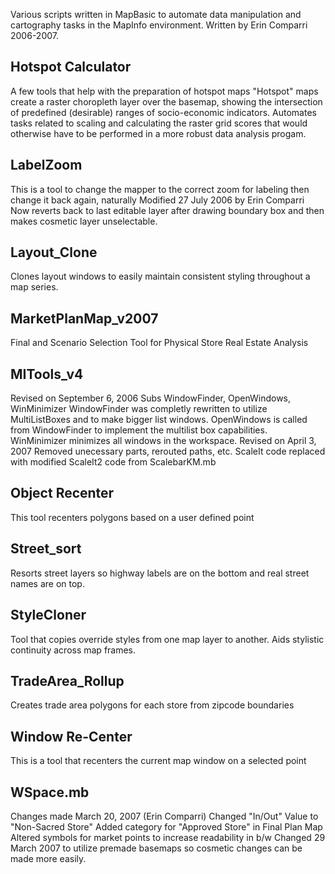 Various scripts written in MapBasic to automate data manipulation and cartography tasks in 
the MapInfo environment. Written by Erin Comparri 2006-2007. 

Hotspot Calculator
------------------
A few tools that help with the preparation of hotspot maps
"Hotspot" maps create a raster choropleth layer over the basemap, showing the intersection of predefined (desirable) ranges of socio-economic indicators.
Automates tasks related to scaling and calculating the raster grid scores that would otherwise have to be performed in a more robust data analysis progam.

LabelZoom
---------
This is a tool to change the mapper to the correct zoom for labeling then change it back again, naturally
Modified 27 July 2006 by Erin Comparri
Now reverts back to last editable layer after drawing boundary box and then makes cosmetic layer unselectable.

Layout_Clone
------------
Clones layout windows to easily maintain consistent styling throughout a map series.

MarketPlanMap_v2007
-------------------
Final and Scenario Selection Tool for Physical Store Real Estate Analysis

MITools_v4
----------
Revised on September 6, 2006 
Subs WindowFinder, OpenWindows, WinMinimizer
WindowFinder was completly rewritten to utilize MultiListBoxes and to make bigger list windows.  OpenWindows is called from WindowFinder to implement the multilist box capabilities.  WinMinimizer minimizes all windows in the workspace.
Revised on April 3, 2007
Removed unecessary parts, rerouted paths, etc.
ScaleIt code replaced with modified ScaleIt2 code from ScalebarKM.mb 

Object Recenter
---------------
This tool recenters polygons based on a user defined point

Street_sort
-----------
Resorts street layers so highway labels are on the bottom and real street names are on top.

StyleCloner
-----------
Tool that copies override styles from one map layer to another. Aids stylistic continuity across map frames.

TradeArea_Rollup
----------------
Creates trade area polygons for each store from zipcode boundaries

Window Re-Center
----------------
This is a tool that recenters the current map window on a selected point

WSpace.mb
---------
Changes made March 20, 2007 (Erin Comparri)
Changed "In/Out" Value to "Non-Sacred Store"
Added category for "Approved Store" in Final Plan Map
Altered symbols for market points to increase readability in b/w 
Changed 29 March 2007 to utilize premade basemaps so cosmetic changes can be made more easily.

